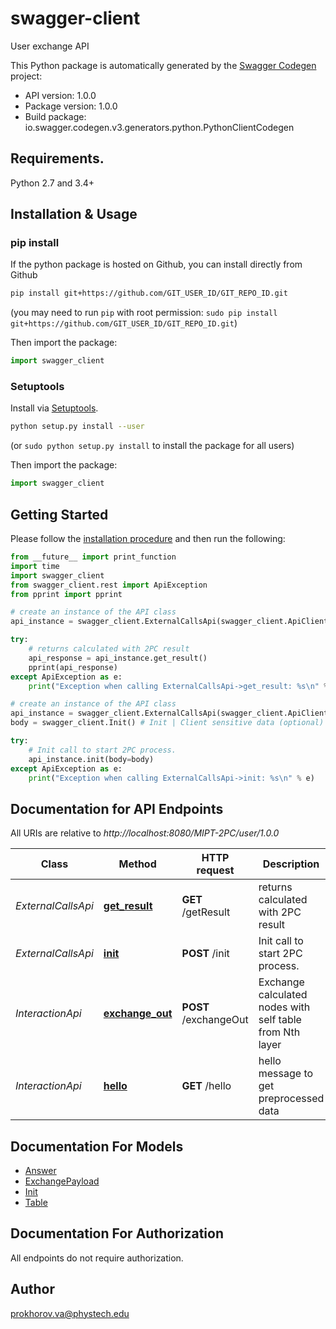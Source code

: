 # swagger-client
User exchange API

This Python package is automatically generated by the [Swagger Codegen](https://github.com/swagger-api/swagger-codegen) project:

- API version: 1.0.0
- Package version: 1.0.0
- Build package: io.swagger.codegen.v3.generators.python.PythonClientCodegen

## Requirements.

Python 2.7 and 3.4+

## Installation & Usage
### pip install

If the python package is hosted on Github, you can install directly from Github

```sh
pip install git+https://github.com/GIT_USER_ID/GIT_REPO_ID.git
```
(you may need to run `pip` with root permission: `sudo pip install git+https://github.com/GIT_USER_ID/GIT_REPO_ID.git`)

Then import the package:
```python
import swagger_client 
```

### Setuptools

Install via [Setuptools](http://pypi.python.org/pypi/setuptools).

```sh
python setup.py install --user
```
(or `sudo python setup.py install` to install the package for all users)

Then import the package:
```python
import swagger_client
```

## Getting Started

Please follow the [installation procedure](#installation--usage) and then run the following:

```python
from __future__ import print_function
import time
import swagger_client
from swagger_client.rest import ApiException
from pprint import pprint

# create an instance of the API class
api_instance = swagger_client.ExternalCallsApi(swagger_client.ApiClient(configuration))

try:
    # returns calculated with 2PC result
    api_response = api_instance.get_result()
    pprint(api_response)
except ApiException as e:
    print("Exception when calling ExternalCallsApi->get_result: %s\n" % e)

# create an instance of the API class
api_instance = swagger_client.ExternalCallsApi(swagger_client.ApiClient(configuration))
body = swagger_client.Init() # Init | Client sensitive data (optional)

try:
    # Init call to start 2PC process.
    api_instance.init(body=body)
except ApiException as e:
    print("Exception when calling ExternalCallsApi->init: %s\n" % e)
```

## Documentation for API Endpoints

All URIs are relative to *http://localhost:8080/MIPT-2PC/user/1.0.0*

Class | Method | HTTP request | Description
------------ | ------------- | ------------- | -------------
*ExternalCallsApi* | [**get_result**](docs/ExternalCallsApi.md#get_result) | **GET** /getResult | returns calculated with 2PC result
*ExternalCallsApi* | [**init**](docs/ExternalCallsApi.md#init) | **POST** /init | Init call to start 2PC process.
*InteractionApi* | [**exchange_out**](docs/InteractionApi.md#exchange_out) | **POST** /exchangeOut | Exchange calculated nodes with self table from Nth layer
*InteractionApi* | [**hello**](docs/InteractionApi.md#hello) | **GET** /hello | hello message to get preprocessed data

## Documentation For Models

 - [Answer](docs/Answer.md)
 - [ExchangePayload](docs/ExchangePayload.md)
 - [Init](docs/Init.md)
 - [Table](docs/Table.md)

## Documentation For Authorization

 All endpoints do not require authorization.


## Author

prokhorov.va@phystech.edu
